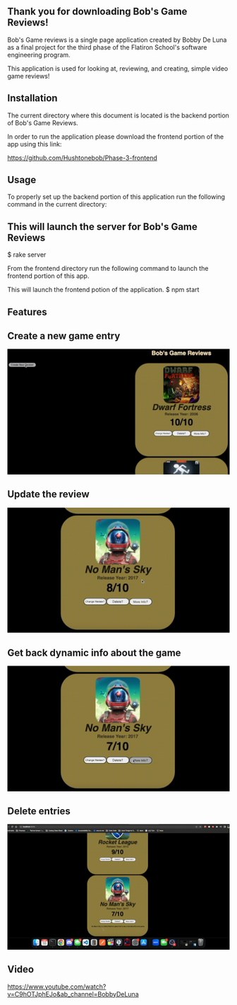 ## Thank you for downloading Bob's Game Reviews!

Bob's Game reviews is a single page application created by Bobby De Luna as a final project for the third phase of the Flatiron School's software engineering program.

This application is used for looking at, reviewing, and creating, simple video game reviews!

## Installation

The current directory where this document is located is the backend portion of Bob's Game Reviews.

In order to run the application please download the frontend portion of the app using this link:

https://github.com/Hushtonebob/Phase-3-frontend 

## Usage

To properly set up the backend portion of this application run the following command in the current directory:

## This will launch the server for Bob's Game Reviews
$ rake server

From the frontend directory run the following command to launch the frontend portion of this app.

This will launch the frontend potion of the application. 
$ npm start

## Features

## Create a new game entry
![](GIFS/blam.gif)

## Update the review
![](GIFS/update.gif)

## Get back dynamic info about the game
![](GIFS/dynamic_info.gif)

## Delete entries
![](GIFS/delete.gif)

## Video
https://www.youtube.com/watch?v=C9hOTJphEJo&ab_channel=BobbyDeLuna



